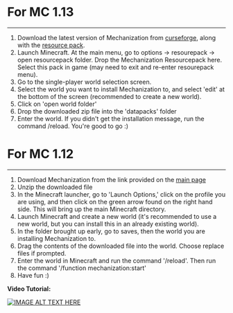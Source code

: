 # For MC 1.13
***
1. Download the latest version of Mechanization from [curseforge](https://minecraft.curseforge.com/projects/mechanization-datapack), along with the [resource pack](https://minecraft.curseforge.com/projects/mechanization-resources).
2. Launch Minecraft. At the main menu, go to options -> resourepack -> open resourcepack folder. Drop the Mechanization Resourcepack here. Select this pack in game (may need to exit and re-enter resourepack menu).
3. Go to the single-player world selection screen.
4. Select the world you want to install Mechanization to, and select 'edit' at the bottom of the screen (recommended to create a new world).
5. Click on 'open world folder'
6. Drop the downloaded zip file into the 'datapacks' folder
7. Enter the world. If you didn't get the installation message, run the command /reload. You're good to go :)

# For MC 1.12
***
1. Download Mechanization from the link provided on the [main page](https://github.com/ImCoolYeah105/Mechanization)
2. Unzip the downloaded file
3. In the Minecraft launcher, go to 'Launch Options,' click on the profile you are using, and then click on the green arrow found on the right hand side. This will bring up the main Minecraft directory.
4. Launch Minecraft and create a new world (it's recommended to use a new world, but you can install this in an already existing world).
5. In the folder brought up early, go to saves, then the world you are installing Mechanization to.
6. Drag the contents of the downloaded file into the world. Choose replace files if prompted.
7. Enter the world in Minecraft and run the command '/reload'. Then run the command '/function mechanization:start'
8. Have fun :)

**Video Tutorial:**

[![IMAGE ALT TEXT HERE](https://img.youtube.com/vi/DR28xsr1A4c/0.jpg)](https://www.youtube.com/watch?v=DR28xsr1A4c)
